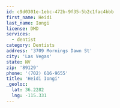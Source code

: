 ```yaml
---
id: c9d0301e-1ebc-472b-9f35-5b2c1fac4bbb
first_name: Heidi
last_name: Iongi
license: DMD
services:
  - dentist
category: Dentists
address: '3709 Mornings Dawn St'
city: 'Las Vegas'
state: NV
zip: '89129'
phone: '(702) 616-9655'
title: 'Heidi Iongi'
_geoloc:
  lat: 36.2282
  lng: -115.331
---
```

